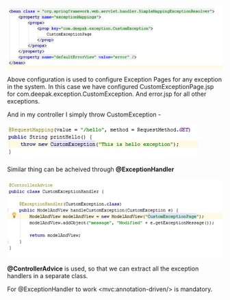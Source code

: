 ![Exception Handler](https://github.com/deepakmotlani/Notes/blob/master/Spring%20MVC/images/mvc-exception-handler.PNG)

Above configuration is used to configure Exception Pages for any exception in the system. In this case we have configured CustomExceptionPage.jsp for com.deepak.exception.CustomException.
And error.jsp for all other exceptions.

And in my controller I simply throw CustomException -

![Controller](https://github.com/deepakmotlani/Notes/blob/master/Spring%20MVC/images/mvc-exception-handler-throw.PNG)

Similar thing can be acheived through **@ExceptionHandler**

![Annotation Based](https://github.com/deepakmotlani/Notes/blob/master/Spring%20MVC/images/mvc-exception-handler-annotation.PNG)

**@ControllerAdvice** is used, so that we can extract all the exception handlers in a separate class.

For @ExceptionHandler to work \<mvc:annotation-driven\/> is mandatory.
